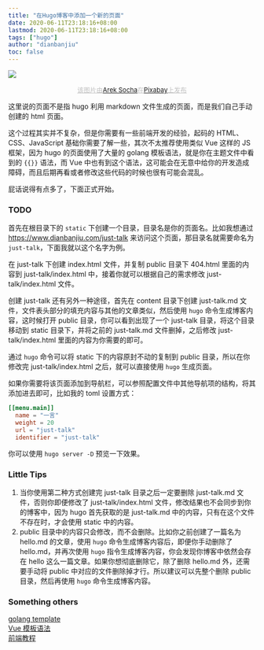 ```yaml
---
title: "在Hugo博客中添加一个新的页面"
date: 2020-06-11T23:18:16+08:00
lastmod: 2020-06-11T23:18:16+08:00
tags: ["hugo"]
author: "dianbanjiu"
toc: false
---
```


![](https://pixabay.com/get/57e8d2454c57a514eade867dce21357d083edbec5259784a702e7a.jpg)  
<center style="color:#C0C0C0;font-size:13px; text-decoration:underline">该图片由<a href="https://pixabay.com/zh/users/qimono-1962238/?utm_source=link-attribution&amp;utm_medium=referral&amp;utm_campaign=image&amp;utm_content=1876659">Arek Socha</a>在<a href="https://pixabay.com/zh/?utm_source=link-attribution&amp;utm_medium=referral&amp;utm_campaign=image&amp;utm_content=1876659">Pixabay</a>上发布</center>


这里说的页面不是指 hugo 利用 markdown 文件生成的页面，而是我们自己手动创建的 html 页面。  

这个过程其实并不复杂，但是你需要有一些前端开发的经验，起码的 HTML、CSS、JavaScript 基础你需要了解一些，其次不太推荐使用类似 Vue 这样的 JS 框架，因为 hugo 的页面使用了大量的 golang 模板语法，就是你在主题文件中看到的 `{{}}` 语法，而 Vue 中也有到这个语法，这可能会在无意中给你的开发造成障碍，而且后期再看或者修改这些代码的时候也很有可能会混乱。  

屁话说得有点多了，下面正式开始。

### TODO
首先在根目录下的 `static` 下创建一个目录，目录名是你的页面名。比如我想通过 https://www.dianbanjiu.com/just-talk 来访问这个页面，那目录名就需要命名为 `just-talk`，下面我就以这个名字为例。  

在 just-talk 下创建 index.html 文件，并复制 public 目录下 404.html 里面的内容到 just-talk/index.html 中，接着你就可以根据自己的需求修改 just-talk/index.html 文件。  

创建 just-talk 还有另外一种途径，首先在 content 目录下创建 just-talk.md 文件，文件表头部分的填充内容与其他的文章类似，然后使用 `hugo` 命令生成博客内容，这时候打开 public 目录，你可以看到出现了一个 just-talk 目录，将这个目录移动到 static 目录下，并将之前的 just-talk.md 文件删掉，之后修改 just-talk/index.html 里面的内容为你需要的即可。  

通过 `hugo` 命令可以将 static 下的内容原封不动的复制到 public 目录，所以在你修改完 just-talk/index.html 之后，就可以直接使用 `hugo` 生成页面。  

如果你需要将该页面添加到导航栏，可以参照配置文件中其他导航项的结构，将其添加进去即可，比如我的 toml 设置方式：  
```toml
[[menu.main]]
  name = "一言"
  weight = 20
  url = "just-talk"
  identifier = "just-talk"
```

你可以使用 `hugo server -D` 预览一下效果。  

### Little Tips 
1. 当你使用第二种方式创建完 just-talk 目录之后一定要删除 just-talk.md 文件，否则你即便修改了 just-talk/index.html 文件，修改结果也不会同步到你的博客中，因为 hugo 首先获取的是 just-talk.md 中的内容，只有在这个文件不存在时，才会使用 static 中的内容。  
2. public 目录中的内容只会修改，而不会删除。比如你之前创建了一篇名为 hello.md 的文章，使用 `hugo` 命令生成博客内容后，即便你手动删除了 hello.md，并再次使用 `hugo` 指令生成博客内容，你会发现你博客中依然会存在 hello 这么一篇文章。如果你想彻底删除它，除了删除 hello.md 外，还需要手动将 public 中对应的文件删除掉才行。所以建议可以先整个删除 public 目录，然后再使用 `hugo` 命令生成博客内容。

### Something others  
[golang template](https://golang.org/pkg/html/template/#hdr-Contexts)  
[Vue 模板语法](https://cn.vuejs.org/v2/guide/syntax.html)  
[前端教程](https://www.runoob.com/)  
